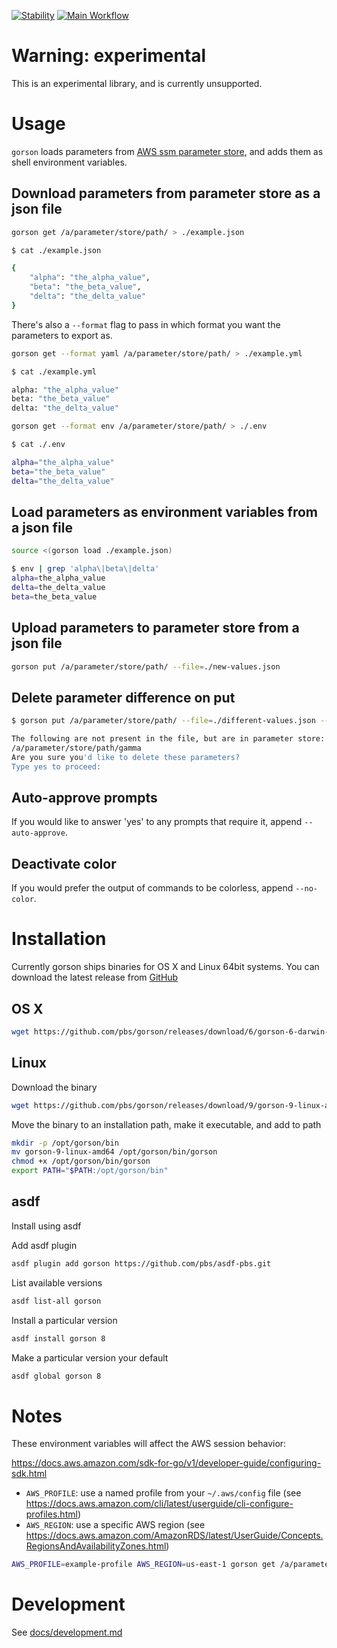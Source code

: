 [![Stability](https://img.shields.io/badge/Stability-Under%20Active%20Development-Red.svg)](https://github.com/pbs/gorson) [![Main Workflow](https://github.com/pbs/gorson/workflows/Main%20Workflow/badge.svg)](https://github.com/pbs/gorson/actions?query=workflow%3A%22Main+Workflow%22)

# Warning: experimental

This is an experimental library, and is currently unsupported.

# Usage

`gorson` loads parameters from [AWS ssm parameter store](https://docs.aws.amazon.com/systems-manager/latest/userguide/systems-manager-paramstore.html), and adds them as shell environment variables.

## Download parameters from parameter store as a json file

```bash
gorson get /a/parameter/store/path/ > ./example.json
```

```bash
$ cat ./example.json

{
    "alpha": "the_alpha_value",
    "beta": "the_beta_value",
    "delta": "the_delta_value"
}
```

There's also a `--format` flag to pass in which format you want the parameters to export as.

```bash
gorson get --format yaml /a/parameter/store/path/ > ./example.yml
```

```bash
$ cat ./example.yml

alpha: "the_alpha_value"
beta: "the_beta_value"
delta: "the_delta_value"
```

```bash
gorson get --format env /a/parameter/store/path/ > ./.env
```

```bash
$ cat ./.env

alpha="the_alpha_value"
beta="the_beta_value"
delta="the_delta_value"
```

## Load parameters as environment variables from a json file

```bash
source <(gorson load ./example.json)
```

```bash
$ env | grep 'alpha\|beta\|delta'
alpha=the_alpha_value
delta=the_delta_value
beta=the_beta_value
```

## Upload parameters to parameter store from a json file

```bash
gorson put /a/parameter/store/path/ --file=./new-values.json
```

## Delete parameter difference on put

```bash
$ gorson put /a/parameter/store/path/ --file=./different-values.json --delete

The following are not present in the file, but are in parameter store:
/a/parameter/store/path/gamma
Are you sure you'd like to delete these parameters?
Type yes to proceed:

```

## Auto-approve prompts

If you would like to answer 'yes' to any prompts that require it, append `--auto-approve`.

## Deactivate color

If you would prefer the output of commands to be colorless, append `--no-color`.

# Installation

Currently gorson ships binaries for OS X and Linux 64bit systems. You can download the latest release from [GitHub](https://github.com/pbs/gorson/releases)

## OS X

```bash
wget https://github.com/pbs/gorson/releases/download/6/gorson-6-darwin-amd64
```

## Linux

Download the binary

```bash
wget https://github.com/pbs/gorson/releases/download/9/gorson-9-linux-amd64
```

Move the binary to an installation path, make it executable, and add to path

```bash
mkdir -p /opt/gorson/bin
mv gorson-9-linux-amd64 /opt/gorson/bin/gorson
chmod +x /opt/gorson/bin/gorson
export PATH="$PATH:/opt/gorson/bin"
```

## asdf

Install using asdf

Add asdf plugin

```bash
asdf plugin add gorson https://github.com/pbs/asdf-pbs.git
```

List available versions

```bash
asdf list-all gorson
```

Install a particular version

```bash
asdf install gorson 8
```

Make a particular version your default

```bash
asdf global gorson 8
```

# Notes

These environment variables will affect the AWS session behavior:

<https://docs.aws.amazon.com/sdk-for-go/v1/developer-guide/configuring-sdk.html>

* `AWS_PROFILE`: use a named profile from your `~/.aws/config` file (see <https://docs.aws.amazon.com/cli/latest/userguide/cli-configure-profiles.html>)
* `AWS_REGION`: use a specific AWS region (see <https://docs.aws.amazon.com/AmazonRDS/latest/UserGuide/Concepts.RegionsAndAvailabilityZones.html>)

```bash
AWS_PROFILE=example-profile AWS_REGION=us-east-1 gorson get /a/parameter/store/path/
```

# Development

See [docs/development.md](docs/development.md)
